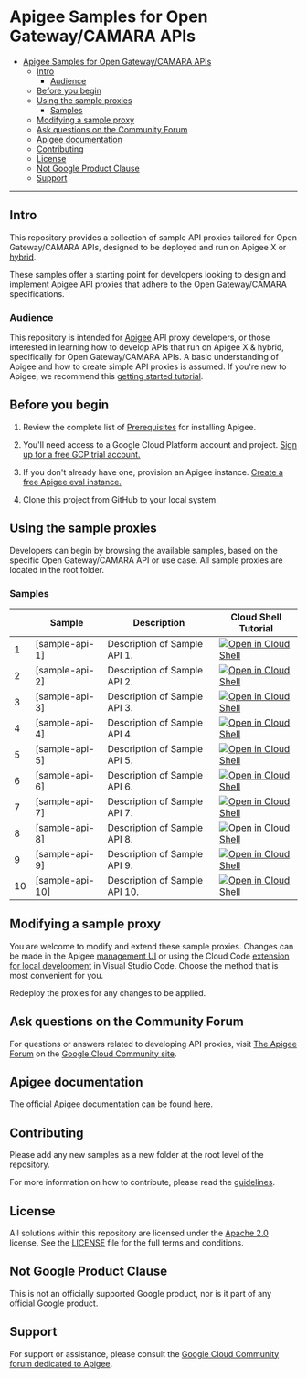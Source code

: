 # Apigee Samples for Open Gateway/CAMARA APIs

- [Apigee Samples for Open Gateway/CAMARA APIs](#apigee-samples-for-open-gatewaycamara-apis)
  - [Intro](#intro)
    - [Audience](#audience)
  - [Before you begin](#before-you-begin)
  - [Using the sample proxies](#using-the-sample-proxies)
    - [Samples](#samples)
  - [Modifying a sample proxy](#modifying-a-sample-proxy)
  - [Ask questions on the Community Forum](#ask-questions-on-the-community-forum)
  - [Apigee documentation](#apigee-documentation)
  - [Contributing](#contributing)
  - [License](#license)
  - [Not Google Product Clause](#not-google-product-clause)
  - [Support](#support)

---

## <a name="intro"></a>Intro

This repository provides a collection of sample API proxies tailored for Open Gateway/CAMARA APIs, designed to be deployed and run on Apigee X or [hybrid](https://cloud.google.com/apigee/docs/hybrid/latest/what-is-hybrid).

These samples offer a starting point for developers looking to design and implement Apigee API proxies that adhere to the Open Gateway/CAMARA specifications.

### <a name="who"></a>Audience

This repository is intended for [Apigee](https://cloud.google.com/apigee) API proxy developers, or those interested in learning how to develop APIs that run on Apigee X & hybrid, specifically for Open Gateway/CAMARA APIs. A basic understanding of Apigee and how to create simple API proxies is assumed. If you're new to Apigee, we recommend this [getting started tutorial](https://cloud.google.com/apigee/docs/api-platform/get-started/get-started).

## <a name="before"></a>Before you begin

1.  Review the complete list of [Prerequisites](https://cloud.google.com/apigee/docs/api-platform/get-started/prerequisites) for installing Apigee.

2.  You'll need access to a Google Cloud Platform account and project. [Sign up for a free GCP trial account.](https://console.cloud.google.com/freetrial)

3.  If you don't already have one, provision an Apigee instance. [Create a free Apigee eval instance.](https://apigee.google.com/setup/eval)

4.  Clone this project from GitHub to your local system.

## <a name="using"></a>Using the sample proxies

Developers can begin by browsing the available samples, based on the specific Open Gateway/CAMARA API or use case. All sample proxies are located in the root folder.

### <a name="samples"></a>Samples

|     | Sample          | Description                   | Cloud Shell Tutorial                                                                                                                                                                                                                                                                                               |
| --- | --------------- | ----------------------------- | ------------------------------------------------------------------------------------------------------------------------------------------------------------------------------------------------------------------------------------------------------------------------------------------------------------------ |
| 1   | [sample-api-1]  | Description of Sample API 1.  | [![Open in Cloud Shell](https://gstatic.com/cloudssh/images/open-btn.png)](https://ssh.cloud.google.com/cloudshell/open?cloudshell_git_repo=https://github.com/GoogleCloudPlatform/apigee-samples&cloudshell_git_branch=main&cloudshell_workspace=.&cloudshell_tutorial=sample-api-1/docs/cloudshell-tutorial.md)  |
| 2   | [sample-api-2]  | Description of Sample API 2.  | [![Open in Cloud Shell](https://gstatic.com/cloudssh/images/open-btn.png)](https://ssh.cloud.google.com/cloudshell/open?cloudshell_git_repo=https://github.com/GoogleCloudPlatform/apigee-samples&cloudshell_git_branch=main&cloudshell_workspace=.&cloudshell_tutorial=sample-api-2/docs/cloudshell-tutorial.md)  |
| 3   | [sample-api-3]  | Description of Sample API 3.  | [![Open in Cloud Shell](https://gstatic.com/cloudssh/images/open-btn.png)](https://ssh.cloud.google.com/cloudshell/open?cloudshell_git_repo=https://github.com/GoogleCloudPlatform/apigee-samples&cloudshell_git_branch=main&cloudshell_workspace=.&cloudshell_tutorial=sample-api-3/docs/cloudshell-tutorial.md)  |
| 4   | [sample-api-4]  | Description of Sample API 4.  | [![Open in Cloud Shell](https://gstatic.com/cloudssh/images/open-btn.png)](https://ssh.cloud.google.com/cloudshell/open?cloudshell_git_repo=https://github.com/GoogleCloudPlatform/apigee-samples&cloudshell_git_branch=main&cloudshell_workspace=.&cloudshell_tutorial=sample-api-4/docs/cloudshell-tutorial.md)  |
| 5   | [sample-api-5]  | Description of Sample API 5.  | [![Open in Cloud Shell](https://gstatic.com/cloudssh/images/open-btn.png)](https://ssh.cloud.google.com/cloudshell/open?cloudshell_git_repo=https://github.com/GoogleCloudPlatform/apigee-samples&cloudshell_git_branch=main&cloudshell_workspace=.&cloudshell_tutorial=sample-api-5/docs/cloudshell-tutorial.md)  |
| 6   | [sample-api-6]  | Description of Sample API 6.  | [![Open in Cloud Shell](https://gstatic.com/cloudssh/images/open-btn.png)](https://ssh.cloud.google.com/cloudshell/open?cloudshell_git_repo=https://github.com/GoogleCloudPlatform/apigee-samples&cloudshell_git_branch=main&cloudshell_workspace=.&cloudshell_tutorial=sample-api-6/docs/cloudshell-tutorial.md)  |
| 7   | [sample-api-7]  | Description of Sample API 7.  | [![Open in Cloud Shell](https://gstatic.com/cloudssh/images/open-btn.png)](https://ssh.cloud.google.com/cloudshell/open?cloudshell_git_repo=https://github.com/GoogleCloudPlatform/apigee-samples&cloudshell_git_branch=main&cloudshell_workspace=.&cloudshell_tutorial=sample-api-7/docs/cloudshell-tutorial.md)  |
| 8   | [sample-api-8]  | Description of Sample API 8.  | [![Open in Cloud Shell](https://gstatic.com/cloudssh/images/open-btn.png)](https://ssh.cloud.google.com/cloudshell/open?cloudshell_git_repo=https://github.com/GoogleCloudPlatform/apigee-samples&cloudshell_git_branch=main&cloudshell_workspace=.&cloudshell_tutorial=sample-api-8/docs/cloudshell-tutorial.md)  |
| 9   | [sample-api-9]  | Description of Sample API 9.  | [![Open in Cloud Shell](https://gstatic.com/cloudssh/images/open-btn.png)](https://ssh.cloud.google.com/cloudshell/open?cloudshell_git_repo=https://github.com/GoogleCloudPlatform/apigee-samples&cloudshell_git_branch=main&cloudshell_workspace=.&cloudshell_tutorial=sample-api-9/docs/cloudshell-tutorial.md)  |
| 10  | [sample-api-10] | Description of Sample API 10. | [![Open in Cloud Shell](https://gstatic.com/cloudssh/images/open-btn.png)](https://ssh.cloud.google.com/cloudshell/open?cloudshell_git_repo=https://github.com/GoogleCloudPlatform/apigee-samples&cloudshell_git_branch=main&cloudshell_workspace=.&cloudshell_tutorial=sample-api-10/docs/cloudshell-tutorial.md) |

## <a name="modifying"></a>Modifying a sample proxy

You are welcome to modify and extend these sample proxies. Changes can be made in the Apigee [management UI](https://cloud.google.com/apigee/docs/api-platform/develop/ui-edit-proxy) or using the Cloud Code [extension for local development](https://cloud.google.com/apigee/docs/api-platform/local-development/setup) in Visual Studio Code. Choose the method that is most convenient for you.

Redeploy the proxies for any changes to be applied.

## <a name="ask"></a>Ask questions on the Community Forum

For questions or answers related to developing API proxies, visit [The Apigee Forum](https://www.googlecloudcommunity.com/gc/Apigee/bd-p/cloud-apigee) on the [Google Cloud Community site](https://www.googlecloudcommunity.com/).

## <a name="docs"></a>Apigee documentation

The official Apigee documentation can be found [here](https://cloud.google.com/apigee/docs).

## <a name="contributing"></a>Contributing

Please add any new samples as a new folder at the root level of the repository.

For more information on how to contribute, please read the [guidelines](./CONTRIBUTING.md).

## License

All solutions within this repository are licensed under the [Apache 2.0](https://www.apache.org/licenses/LICENSE-2.0) license. See the [LICENSE](./LICENSE.txt) file for the full terms and conditions.

## Not Google Product Clause

This is not an officially supported Google product, nor is it part of any official Google product.

## Support

For support or assistance, please consult the [Google Cloud Community forum dedicated to Apigee](https://www.googlecloudcommunity.com/gc/Apigee/bd-p/cloud-apigee).
